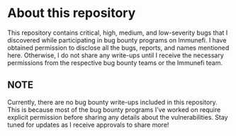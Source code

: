 # About this repository
This repository contains critical, high, medium, and low-severity bugs that I discovered while participating in bug bounty programs on Immunefi. I have obtained permission to disclose all the bugs, reports, and names mentioned here. Otherwise, I do not share any write-ups until I receive the necessary permissions from the respective bug bounty teams or the Immunefi team.


## NOTE
Currently, there are no bug bounty write-ups included in this repository. This is because most of the bug bounty programs I’ve worked on require explicit permission before sharing any details about the vulnerabilities. Stay tuned for updates as I receive approvals to share more!

